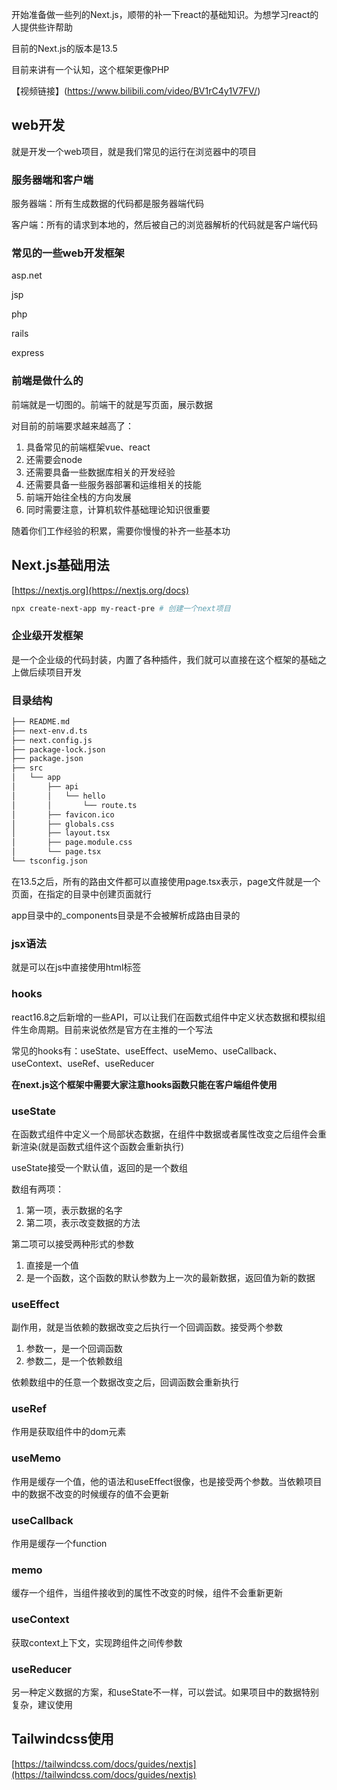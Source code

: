 开始准备做一些列的Next.js，顺带的补一下react的基础知识。为想学习react的人提供些许帮助

目前的Next.js的版本是13.5

目前来讲有一个认知，这个框架更像PHP

【视频链接】(https://www.bilibili.com/video/BV1rC4y1V7FV/)

## web开发

就是开发一个web项目，就是我们常见的运行在浏览器中的项目

### 服务器端和客户端

服务器端：所有生成数据的代码都是服务器端代码

客户端：所有的请求到本地的，然后被自己的浏览器解析的代码就是客户端代码

### 常见的一些web开发框架

asp.net

jsp

php

rails

express

### 前端是做什么的

前端就是一切图的。前端干的就是写页面，展示数据

对目前的前端要求越来越高了：

1. 具备常见的前端框架vue、react
2. 还需要会node
3. 还需要具备一些数据库相关的开发经验
4. 还需要具备一些服务器部署和运维相关的技能
5. 前端开始往全栈的方向发展
6. 同时需要注意，计算机软件基础理论知识很重要

随着你们工作经验的积累，需要你慢慢的补齐一些基本功

## Next.js基础用法

[https://nextjs.org](https://nextjs.org/docs)

```bash
npx create-next-app my-react-pre # 创建一个next项目
```

### 企业级开发框架

是一个企业级的代码封装，内置了各种插件，我们就可以直接在这个框架的基础之上做后续项目开发

### 目录结构

```bash
├── README.md
├── next-env.d.ts
├── next.config.js
├── package-lock.json
├── package.json
├── src
│   └── app
│       ├── api
│       │   └── hello
│       │       └── route.ts
│       ├── favicon.ico
│       ├── globals.css
│       ├── layout.tsx
│       ├── page.module.css
│       └── page.tsx
└── tsconfig.json
```

在13.5之后，所有的路由文件都可以直接使用page.tsx表示，page文件就是一个页面，在指定的目录中创建页面就行

app目录中的_components目录是不会被解析成路由目录的

### jsx语法

就是可以在js中直接使用html标签

### hooks

react16.8之后新增的一些API，可以让我们在函数式组件中定义状态数据和模拟组件生命周期。目前来说依然是官方在主推的一个写法

常见的hooks有：useState、useEffect、useMemo、useCallback、useContext、useRef、useReducer

**在next.js这个框架中需要大家注意hooks函数只能在客户端组件使用**

### useState

在函数式组件中定义一个局部状态数据，在组件中数据或者属性改变之后组件会重新渲染(就是函数式组件这个函数会重新执行)

useState接受一个默认值，返回的是一个数组

数组有两项：

1. 第一项，表示数据的名字
2. 第二项，表示改变数据的方法

第二项可以接受两种形式的参数

1. 直接是一个值
2. 是一个函数，这个函数的默认参数为上一次的最新数据，返回值为新的数据

### useEffect

副作用，就是当依赖的数据改变之后执行一个回调函数。接受两个参数

1. 参数一，是一个回调函数
2. 参数二，是一个依赖数组

依赖数组中的任意一个数据改变之后，回调函数会重新执行

### useRef

作用是获取组件中的dom元素

### useMemo

作用是缓存一个值，他的语法和useEffect很像，也是接受两个参数。当依赖项目中的数据不改变的时候缓存的值不会更新

### useCallback

作用是缓存一个function

### memo

缓存一个组件，当组件接收到的属性不改变的时候，组件不会重新更新

### useContext

获取context上下文，实现跨组件之间传参数

### useReducer

另一种定义数据的方案，和useState不一样，可以尝试。如果项目中的数据特别复杂，建议使用

## Tailwindcss使用

[https://tailwindcss.com/docs/guides/nextjs](https://tailwindcss.com/docs/guides/nextjs)
